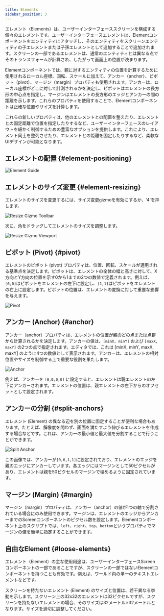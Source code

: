 ```yaml
---
title: Elements
sidebar_position: 3
---
```


エレメント（Elements）は、ユーザーインターフェーススクリーンを構成する個々のエレメントです。ユーザーインターフェースエレメントは、Elementコンポーネントをエンティティにアタッチし、そのエンティティをスクリーンエンティティの子エレメントまたは子孫エレメントとして追加することで追加されます。スクリーンの一部であるエレメントは、通常のエンティティとは異なる点でそのトランスフォームが計算され、したがって画面上の位置が決まります。

Elementコンポーネントでは、親に対するエンティティの位置を計算するために使用されるローカル座標、回転、スケールに加えて、アンカー（anchor）、ピボット（pivot）、マージン（margin）プロパティも使用されます。アンカーは、ローカル座標がどこに対して計測されるかを決定し、ピボットはエレメントの長方形の中心点を指定し、マージンはエレメントの長方形のエッジとアンカーの間の距離を示します。これらのプロパティを使用することで、Elementコンポーネントは正確な位置やサイズを計算します。

これらの新しいプロパティは、他のエレメントとの配置を整えたり、エレメントとの固定距離で位置を指定したりするなど、ユーザーインターフェースのレイアウトを細かく制御するための豊富なオプションを提供します。これにより、エレメント同士を整列させたり、エレメントとの距離を固定したりするなど、柔軟なUIデザインが可能となります。

## エレメントの配置 {#element-positioning}

![Element Guide][1]

## エレメントのサイズ変更 {#element-resizing}

エレメントのサイズを変更するには、サイズ変更gizmoを有効にするか、'4'を押します。

![Resize Gizmo Toolbar][5]

次に、角をドラッグしてエレメントのサイズを調整します。

![Resize Gizmo Viewport][6]

## ピボット (Pivot) {#pivot}

エレメントのピボット (pivot) プロパティは、位置、回転、スケールが適用される基準点を決定します。ピボットは、エレメントの全体の幅と高さに対して、X方向とY方向の位置を示す0から1までの2つの数値で定義されます。例えば、`[0,0]`はピボットをエレメントの左下に設定し、`[1,1]`はピボットをエレメントの右上に設定します。ピボットの位置は、エレメントの変換に対して重要な影響を与えます。

![Pivot][2]

## アンカー (Anchor) {#anchor}

アンカー（anchor）プロパティは、エレメントの位置が親のどの点または点群から計算されるかを決定します。アンカーの値は、`[minX, minY]` および `[maxX, maxY]` の2つの点で指定されます。エディタでは、これは [minX, minY, maxX, maxY] のように4つの数値として表示されます。アンカーは、エレメントの相対位置やサイズを制御する上で重要な役割を果たします。

![Anchor][3]

例えば、アンカーを `[0,0,0,0]` に設定すると、エレメントは親エレメントの左下にアンカーされます。エレメントの位置は、親エレメントの左下からのオフセットとして設定されます。

## アンカーの分割 {#split-anchors}

エレメント (Element) の異なる辺を別の位置に固定することが便利な場合もあります。たとえば、解像度を問わず、画面を満たすよう伸びるエレメントを作成する場合などです。これは、アンカーの最小値と最大値を分割することで行うことができます。

![Split Anchor][4]

この画像では、アンカーが`[0,0,1,1]`に設定されており、エレメントのエッジを親のエッジにアンカーしています。各エッジにはマージンとして50ピクセルがあり、エレメントは親を50ピクセルのマージンで埋めるように固定されています。

## マージン (Margin) {#margin}

マージン（margin）プロパティは、アンカー（anchor）の値が1つの軸で分割されている場合にのみ使用できます。マージンは、エレメントのエッジからアンカーまでのScreenコンポーネントのピクセル数を設定します。Elementコンポーネント上のスクリプトでは、`left`、`right`、`top`、`bottom`というプロパティでマージンの値を簡単に指定することができます。

## 自由なElement {#loose-elements}

エレメント（Element）の主な使用用途は、ユーザーインターフェースScreenコンポーネントの一部であることですが、スクリーンの一部ではないElementコンポーネントを持つことも有効です。例えば、ワールド内の単一のテキストエレメントなどです。

スクリーンを持たないエレメント (Element) のサイズと位置は、若干異なる挙動を示します。スクリーン上の32x32のエレメントは32ピクセルですが、スクリーンを持たないエレメントの場合、そのサイズは32メートル×32メートルとなります。サイズを適切に調整してください。

[1]: /images/user-manual/user-interface/elements/element-guide.png
[2]: /images/user-manual/user-interface/elements/pivot.png
[3]: /images/user-manual/user-interface/elements/anchor-editor.png
[4]: /images/user-manual/user-interface/elements/split-anchor.png
[5]: /images/user-manual/user-interface/elements/gizmo-resize.png
[6]: /images/user-manual/user-interface/elements/gizmo-resize-viewport.png
